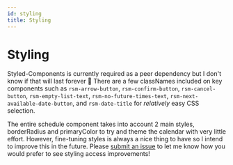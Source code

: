 ```yaml
---
id: styling
title: Styling
---
```


# Styling

Styled-Components is currently required as a peer dependency but I don't know if that will last forever :shrug: There are a few classNames included on key components such as `rsm-arrow-button`, `rsm-confirm-button`, `rsm-cancel-button`, `rsm-empty-list-text`, `rsm-no-future-times-text`, `rsm-next-available-date-button`, and `rsm-date-title` for _relatively_ easy CSS selection.

The entire schedule component takes into account 2 main styles, borderRadius and primaryColor to try and theme the calendar with very little effort. However, fine-tuning styles is always a nice thing to have so I intend to improve this in the future. Please [submit an issue](https://github.com/TylerAHolden/react-schedule-meeting/labels/enhancement) to let me know how you would prefer to see styling access improvements!
